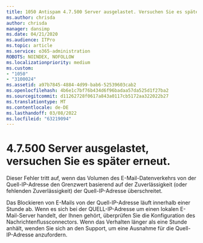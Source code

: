 ```yaml
---
title: 1050 Antispam 4.7.500 Server ausgelastet. Versuchen Sie es später erneut von [XXX.XXX.XXX.XXX]
ms.author: chrisda
author: chrisda
manager: dansimp
ms.date: 04/21/2020
ms.audience: ITPro
ms.topic: article
ms.service: o365-administration
ROBOTS: NOINDEX, NOFOLLOW
ms.localizationpriority: medium
ms.custom:
- "1050"
- "3100024"
ms.assetid: a97b7845-4884-4d99-bab6-52539603cab2
ms.openlocfilehash: 4b6e1c7bf76b434d6f96badaa57da525d1f27ba2
ms.sourcegitcommit: d11262728f0617a843a0117cb5172aa322022b27
ms.translationtype: MT
ms.contentlocale: de-DE
ms.lasthandoff: 03/08/2022
ms.locfileid: "63219094"
---
```

# <a name="47500-server-busy-please-try-again-later"></a>4.7.500 Server ausgelastet, versuchen Sie es später erneut.

Dieser Fehler tritt auf, wenn das Volumen des E-Mail-Datenverkehrs von der Quell-IP-Adresse den Grenzwert basierend auf der Zuverlässigkeit (oder fehlenden Zuverlässigkeit) der Quell-IP-Adresse überschreitet.

Das Blockieren von E-Mails von der Quell-IP-Adresse läuft innerhalb einer Stunde ab. Wenn es sich bei der QUELL-IP-Adresse um einen lokalen E-Mail-Server handelt, der Ihnen gehört, überprüfen Sie die Konfiguration des Nachrichtenflussconnectors. Wenn das Verhalten länger als eine Stunde anhält, wenden Sie sich an den Support, um eine Ausnahme für die Quell-IP-Adresse anzufordern.
